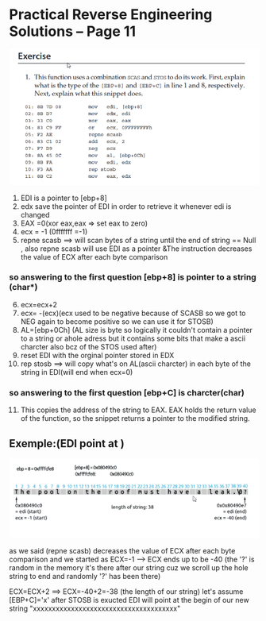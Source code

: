 # Practical Reverse Engineering Solutions – Page 11


![This is an image](images/exercice.png)


01. EDI is a pointer to [ebp+8]
02. edx save the pointer of EDI in order to retrieve it whenever edi is changed
03. EAX =0(xor eax,eax => set eax to zero)
04. ecx = -1 (0fffffff =-1)
05. repne scasb ==> will scan bytes of a string until the end of string == Null , also repne scasb will use EDI as a pointer &The instruction decreases the value of ECX after each byte comparison 

### so answering to the first question [ebp+8] is pointer to a string (char*) 

06. ecx=ecx+2
07. ecx= -(ecx)(ecx used to be negative because of SCASB so we got to NEG again to become positive so we can use it for STOSB)
08. AL=[ebp+0Ch] (AL size is byte so logically it couldn't contain a pointer to a string or ahole adress but it contains some bits that make a ascii charcter also bcz of the STOS used after)
09. reset EDI with the orginal pointer stored in EDX
10. rep stosb ==> will copy what's on AL(ascii charcter) in each byte of the string in EDI(will end when ecx=0)
### so answering to the first question [ebp+C] is charcter(char)

11. This copies the address of the string to EAX. EAX holds the return value of the function, so the snippet returns a pointer to the modified string.

## Exemple:(EDI point at )
![This is an image](images/exemple.png)

as we said (repne scasb) decreases the value of ECX after each byte comparison and we started as ECX=-1 --> ECX ends up to be -40
(the '?' is random in the memory it's there after our string cuz we scroll up the hole string to end and randomly '?' has been there)

ECX=ECX+2 ==> ECX=-40+2=-38 (the length of our string)
let's assume [EBP+C]='x'
after STOSB is exucted EDI will point at the begin of our new string "xxxxxxxxxxxxxxxxxxxxxxxxxxxxxxxxxxxxxx"


